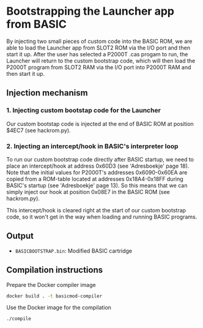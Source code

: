 # Bootstrapping the Launcher app from BASIC

By injecting two small pieces of custom code into the BASIC ROM, we are able to
load the Launcher app from SLOT2 ROM via the I/O port and then start it up. 
After the user has selected a P2000T .cas progam to run, the Launcher will
return to the custom bootstrap code, which will then load the P2000T program 
from SLOT2 RAM via the I/O port into P2000T RAM and then start it up.

## Injection mechanism

### 1. Injecting custom bootstap code for the Launcher
Our custom bootstap code is injected at the end of BASIC ROM at position $4EC7
(see hackrom.py).

### 2. Injecting an intercept/hook in BASIC's interpreter loop
To run our custom bootstrap code directly after BASIC startup, we need to place
an intercept/hook at address 0x60D3 (see 'Adresboekje' page 18). 
Note that the initial values for P2000T's addresses 0x6090-0x60EA are copied
from a ROM-table located at addresses 0x18A4-0x18FF during BASIC's startup 
(see 'Adresboekje' page 13). So this means that we can simply inject our hook 
at position 0x08E7 in the BASIC ROM (see hackrom.py).

This intercept/hook is cleared right at the start of our custom bootstrap code, 
so it won't get in the way when loading and running BASIC programs.

## Output

* `BASICBOOTSTRAP.bin`: Modified BASIC cartridge

## Compilation instructions

Prepare the Docker compiler image

```bash
docker build . -t basicmod-compiler
```

Use the Docker image for the compilation

```bash
./compile
```